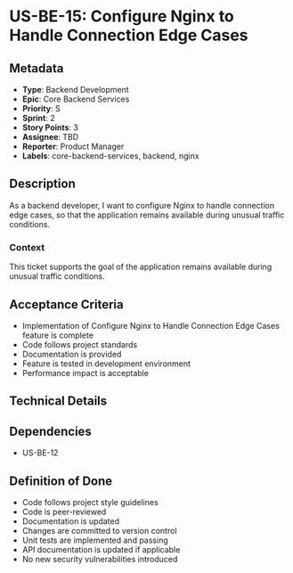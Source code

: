 # US-BE-15: Configure Nginx to Handle Connection Edge Cases

## Metadata
- **Type**: Backend Development
- **Epic**: Core Backend Services
- **Priority**: S
- **Sprint**: 2
- **Story Points**: 3
- **Assignee**: TBD
- **Reporter**: Product Manager
- **Labels**: core-backend-services, backend, nginx

## Description
As a backend developer, I want to configure Nginx to handle connection edge cases, so that the application remains available during unusual traffic conditions.

### Context
This ticket supports the goal of the application remains available during unusual traffic conditions.

## Acceptance Criteria
- Implementation of Configure Nginx to Handle Connection Edge Cases feature is complete
- Code follows project standards
- Documentation is provided
- Feature is tested in development environment
- Performance impact is acceptable

## Technical Details

## Dependencies
- US-BE-12

## Definition of Done
- Code follows project style guidelines
- Code is peer-reviewed
- Documentation is updated
- Changes are committed to version control
- Unit tests are implemented and passing
- API documentation is updated if applicable
- No new security vulnerabilities introduced
